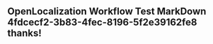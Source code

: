 <properties
ms.topic="hero-topic"
ms.test1="hero-topic"
ms.test2="test"/>

## OpenLocalization Workflow Test MarkDown 4fdcecf2-3b83-4fec-8196-5f2e39162fe8 thanks!
